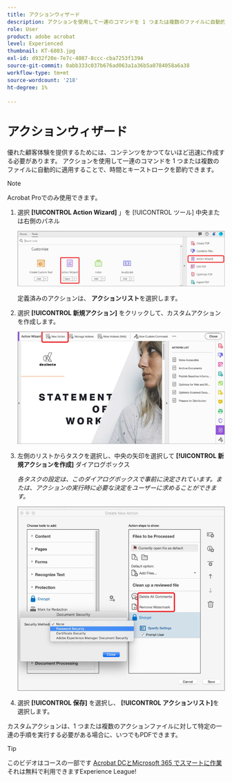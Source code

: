 ```yaml
---
title: アクションウィザード
description: アクションを使用して一連のコマンドを 1 つまたは複数のファイルに自動的に適用することで、時間とキーストロークを節約できます
role: User
product: adobe acrobat
level: Experienced
thumbnail: KT-6803.jpg
exl-id: d932f20e-7e7c-4087-8ccc-cba7253f1394
source-git-commit: 0abb333c037b676ad063a1a36b5a0784058a6a38
workflow-type: tm+mt
source-wordcount: '218'
ht-degree: 1%

---
```


# アクションウィザード

優れた顧客体験を提供するためには、コンテンツをかつてないほど迅速に作成する必要があります。 アクションを使用して一連のコマンドを 1 つまたは複数のファイルに自動的に適用することで、時間とキーストロークを節約できます。

>[!NOTE]
>
>Acrobat Proでのみ使用できます。

1. 選択 **[!UICONTROL Action Wizard]** 」を [!UICONTROL ツール] 中央または右側のパネル

   ![Action Wizard手順 1](../assets/ActionWizard_1.png)

   定義済みのアクションは、 **アクションリスト**&#x200B;を選択します。

1. 選択 **[!UICONTROL 新規アクション]** をクリックして、カスタムアクションを作成します。

   ![Action Wizard手順 2](../assets/ActionWizard_2.png)

1. 左側のリストからタスクを選択し、中央の矢印を選択して **[!UICONTROL 新規アクションを作成]** ダイアログボックス

   *各タスクの設定は、このダイアログボックスで事前に決定されています。または、アクションの実行時に必要な決定をユーザーに求めることができます。*

   ![Action Wizard手順 3](../assets/ActionWizard_3.png)

1. 選択 **[!UICONTROL 保存]** を選択し、 **[!UICONTROL アクションリスト]**&#x200B;を選択します。

カスタムアクションは、1 つまたは複数のアクションファイルに対して特定の一連の手順を実行する必要がある場合に、いつでもPDFできます。

>[!TIP]
>
>このビデオはコースの一部です [Acrobat DCとMicrosoft 365 でスマートに作業](https://experienceleague.adobe.com/?recommended=Acrobat-U-1-2021.microsoft365) それは無料で利用できますExperience League!
